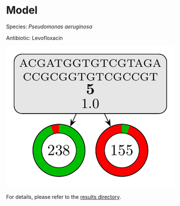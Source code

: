 
# Model

Species: *Pseudomonas aeruginosa*

Antibiotic: Levofloxacin

<a href="./model.pdf"><img src="./model.png" /></a>

For details, please refer to the [results directory](../../../../../results/cart_b/pseudomonas%20aeruginosa/levofloxacin/repeat_1/).

